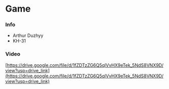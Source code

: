 # Game

### Info

- Arthur Duzhyy
- KH-31

### Video

[https://drive.google.com/file/d/1fZDTzZG6Q5qlVvHX9eTek_5NdS8VNX9D/view?usp=drive_link](https://drive.google.com/file/d/1fZDTzZG6Q5qlVvHX9eTek_5NdS8VNX9D/view?usp=drive_link)
